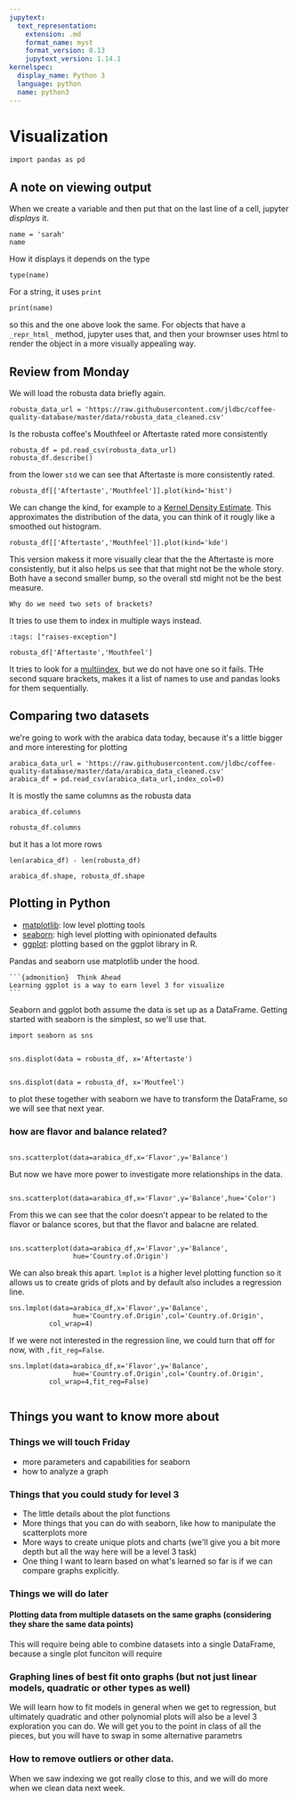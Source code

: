 ```yaml
---
jupytext:
  text_representation:
    extension: .md
    format_name: myst
    format_version: 0.13
    jupytext_version: 1.14.1
kernelspec:
  display_name: Python 3
  language: python
  name: python3
---
```


# Visualization


```{code-cell} ipython3
import pandas as pd
```

## A note on viewing output

When we create a variable and then put that on the last line of a cell, jupyter
*displays* it.

```{code-cell} ipython3
name = 'sarah'
name
```

How it displays it depends on the type

```{code-cell} ipython3
type(name)
```

For a string, it uses `print`

```{code-cell} ipython3
print(name)
```

so this and the one above look the same.  For objects that have a `_repr_html_`
method, jupyter uses that, and then your brownser uses html to render the object
in a more visually appealing way.

## Review from Monday

We will load the robusta data briefly again.

```{code-cell} ipython3
robusta_data_url = 'https://raw.githubusercontent.com/jldbc/coffee-quality-database/master/data/robusta_data_cleaned.csv'
```

Is the robusta coffee's Mouthfeel or Aftertaste rated more consistently

```{code-cell} ipython3
robusta_df = pd.read_csv(robusta_data_url)
robusta_df.describe()
```
from the lower `std` we can see that Aftertaste is more consistently rated.


```{code-cell} ipython3
robusta_df[['Aftertaste','Mouthfeel']].plot(kind='hist')
```


We can change the kind, for example to a [Kernel Density Estimate](https://en.wikipedia.org/wiki/Kernel_density_estimation).
This approximates the distribution of the data, you can think of it rougly like
a smoothed out histogram.

```{code-cell} ipython3
robusta_df[['Aftertaste','Mouthfeel']].plot(kind='kde')
```

This version makess it more visually clear that the the Aftertaste is more consistently, but it also helps us see that that might not be the whole story.  Both have a second smaller bump, so the overall std might not be the best measure.

```{admonition} Question from class
Why do we need two sets of brackets?
```

It tries to use them to index in multiple ways instead.

```{code-cell} ipython3
:tags: ["raises-exception"]

robusta_df['Aftertaste','Mouthfeel']
```

It tries to look for a [multiindex](https://pandas.pydata.org/docs/user_guide/advanced.html#hierarchical-indexing-multiindex), but we do not have one so it fails.  THe second square brackets, makes it a list of names to use and  pandas looks for them sequentially.

## Comparing two datasets


we're going to work with the arabica data today, because it's a little bigger
and more interesting for plotting
```{code-cell} ipython3
arabica_data_url = 'https://raw.githubusercontent.com/jldbc/coffee-quality-database/master/data/arabica_data_cleaned.csv'
arabica_df = pd.read_csv(arabica_data_url,index_col=0)
```

It is mostly the same columns as the robusta data
```{code-cell} ipython3
arabica_df.columns
```

```{code-cell} ipython3
robusta_df.columns
```

but it has a lot more rows
```{code-cell} ipython3
len(arabica_df) - len(robusta_df)
```


```{code-cell} ipython3
arabica_df.shape, robusta_df.shape
```



## Plotting in Python

- [matplotlib](https://matplotlib.org/): low level plotting tools
- [seaborn](https://seaborn.pydata.org/index.html): high level plotting with opinionated defaults
- [ggplot](https://yhat.github.io/ggpy/): plotting based on the ggplot library in R.


Pandas and seaborn use matplotlib under the hood.

````{margin}
```{admonition}  Think Ahead
Learning ggplot is a way to earn level 3 for visualize
```
````
Seaborn and ggplot both assume the data is set up as a DataFrame.
Getting started with seaborn is the simplest, so we'll use that.


```{code-cell} ipython3
import seaborn as sns
```

```{code-cell} ipython3

sns.displot(data = robusta_df, x='Aftertaste')
```

```{code-cell} ipython3

sns.displot(data = robusta_df, x='Moutfeel')
```

to plot these together with seaborn we have to transform the DataFrame, so we will see that next year.

### how are flavor and balance related?

```{code-cell} ipython3

sns.scatterplot(data=arabica_df,x='Flavor',y='Balance')
```


But now we have more power to investigate more relationships in the data.

```{code-cell} ipython3

sns.scatterplot(data=arabica_df,x='Flavor',y='Balance',hue='Color')
```

From this we can see that the color doesn't appear to be related to the flavor
or balance scores, but that the flavor and balacne are related.

```{code-cell} ipython3

sns.scatterplot(data=arabica_df,x='Flavor',y='Balance',
                hue='Country.of.Origin')
```

We can also break this apart. `lmplot` is a higher level plotting function so
it allows us to create grids of plots and by default also includes a regression
line.

```{code-cell} ipython3
sns.lmplot(data=arabica_df,x='Flavor',y='Balance',
                hue='Country.of.Origin',col='Country.of.Origin',
          col_wrap=4)
```

If we were not interested in the regression line, we could turn that off for now, with `,fit_reg=False`.


```{code-cell} ipython3
sns.lmplot(data=arabica_df,x='Flavor',y='Balance',
                hue='Country.of.Origin',col='Country.of.Origin',
          col_wrap=4,fit_reg=False)
```


```{code-cell} ipython3

```
## Things you want to know more about


### Things we will touch Friday

- more parameters and capabilities for seaborn
- how to analyze a graph

### Things that you could study for level 3

- The little details about the plot functions
- More things that you can do with seaborn, like how to manipulate the scatterplots more
- More ways to create unique plots and charts (we'll give you a bit more depth but all the way here will be a level 3 task)
- One thing I want to learn based on what's learned so far is if we can compare graphs explicitly.


### Things we will do later

#### Plotting data from multiple datasets on the same graphs (considering they share the same data points)

This will require being able to combine datasets into a single DataFrame, because a single plot funciton will require


### Graphing lines of best fit onto graphs (but not just linear models, quadratic or other types as well)

We will learn how to fit models in general when we get to regression, but ultimately quadratic and other polynomial plots will also be a level 3 exploration you can do. We will get you to the point in class of all the pieces, but you will have to swap in some alternative parametrs

### How to remove outliers or other data.

When we saw indexing we got really close to this, and we will do more when we clean data next week.
